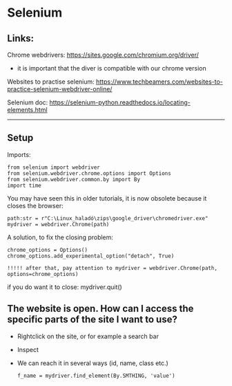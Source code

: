 # Selenium

Links:
--

Chrome webdrivers: https://sites.google.com/chromium.org/driver/

- it is important that the diver is compatible with our chrome version

Websites to practise selenium: https://www.techbeamers.com/websites-to-practice-selenium-webdriver-online/

Selenium doc: https://selenium-python.readthedocs.io/locating-elements.html

-------------
Setup
--

Imports:

    from selenium import webdriver
    from selenium.webdriver.chrome.options import Options
    from selenium.webdriver.common.by import By
    import time

You may have seen this in older tutorials, it is now obsolete because it closes the browser:

    path:str = r"C:\Linux_haladó\zips\google_driver\chromedriver.exe"
    mydriver = webdriver.Chrome(path)

A solution, to fix the closing problem:

    chrome_options = Options()
    chrome_options.add_experimental_option("detach", True)

    !!!!! after that, pay attention to mydriver = webdriver.Chrome(path, options=chrome_options)

   if you do want it to close: mydriver.quit()


The website is open. How can I access the specific parts of the site I want to use?
--

- Rightclick on the site, or for example a search bar
- Inspect
- We can reach it in several ways (id, name, class etc.)
  
      f_name = mydriver.find_element(By.SMTHING, 'value')